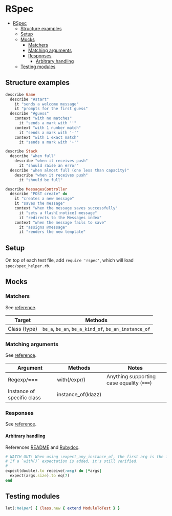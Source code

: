 # RSpec

- [RSpec](#rspec)
  - [Structure examples](#structure-examples)
  - [Setup](#setup)
  - [Mocks](#mocks)
    - [Matchers](#matchers)
    - [Matching arguments](#matching-arguments)
    - [Responses](#responses)
      - [Arbitrary handling](#arbitrary-handling)
  - [Testing modules](#testing-modules)

## Structure examples

```ruby
describe Game
  describe "#start"
    it "sends a welcome message"
    it "prompts for the first guess"
  describe "#guess"
    context "with no matches"
      it "sends a mark with ''"
    context "with 1 number match"
      it "sends a mark with '-'"
    context "with 1 exact match"
      it "sends a mark with '+'"

describe Stack
  describe "when full"
    describe "when it receives push"
      it "should raise an error"
  describe "when almost full (one less than capacity)"
    describe "when it receives push"
      it "should be full"

describe MessagesController
  describe "POST create" do
    it "creates a new message"
    it "saves the message"
    context "when the message saves successfully"
      it "sets a flash[:notice] message"
      it "redirects to the Messages index"
    context "when the message fails to save"
      it "assigns @message"
      it "renders the new template"
```

## Setup

On top of each test file, add `require 'rspec'`, which will load `spec/spec_helper.rb`.

## Mocks

### Matchers

See [reference](https://relishapp.com/rspec/rspec-expectations/docs/built-in-matchers/type-matchers).

 | Target       | Methods                                              |
 | ------------ | ---------------------------------------------------- |
 | Class (type) | `be_a`, `be_an`, `be_a_kind_of`, `be_an_instance_of` |

### Matching arguments

See [reference](https://relishapp.com/rspec/rspec-mocks/docs/setting-constraints/matching-arguments).

| Argument                   | Methods            | Notes                                     |
| -------------------------- | ------------------ | ----------------------------------------- |
| Regexp/===                 | with(/expr/)       | Anything supporting case equality (`===`) |
| Instance of specific class | instance_of(klazz) |                                           |

### Responses

See [reference](https://relishapp.com/rspec/rspec-mocks/v/3-10/docs/configuring-responses).

#### Arbitrary handling

References [README](https://github.com/rspec/rspec-mocks#arbitrary-handling) and [Rubydoc](https://rubydoc.info/gems/rspec-mocks#arbitrary-handling).

```ruby
# WATCH OUT! When using :expect_any_instance_of, the first arg is the instance.
# If a `with()` expectation is added, it's still verified.
#
expect(double).to receive(:msg) do |*args|
  expect(args.size).to eq(7)
end
```

## Testing modules

```ruby
let(:helper) { Class.new { extend ModuleToTest } }
```
